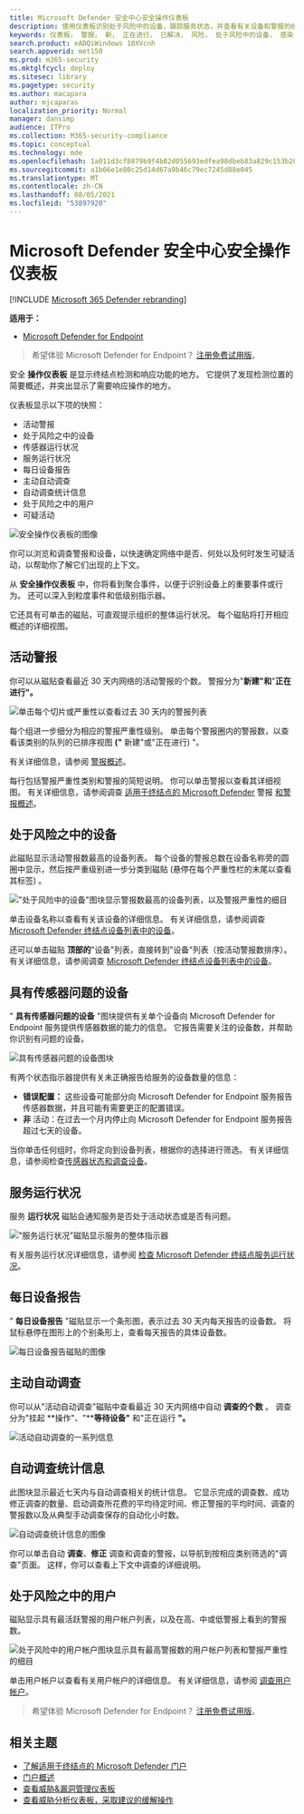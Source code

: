 ```yaml
---
title: Microsoft Defender 安全中心安全操作仪表板
description: 使用仪表板识别处于风险中的设备，跟踪服务状态，并查看有关设备和警报的统计信息和信息。
keywords: 仪表板， 警报， 新， 正在进行， 已解决， 风险， 处于风险中的设备， 感染， 报告， 统计信息， 图表， 图形， 运行状况， 活动恶意软件检测， 威胁类别， 类别， 密码窃取程序， 勒索软件， 攻击， 威胁， 低严重性， 活动恶意软件
search.product: eADQiWindows 10XVcnh
search.appverid: met150
ms.prod: m365-security
ms.mktglfcycl: deploy
ms.sitesec: library
ms.pagetype: security
ms.author: macapara
author: mjcaparas
localization_priority: Normal
manager: dansimp
audience: ITPro
ms.collection: M365-security-compliance
ms.topic: conceptual
ms.technology: mde
ms.openlocfilehash: 1a011d3cf8879b9f4b82d055693edfea98dbeb83a829c153b20e579b015fc80e
ms.sourcegitcommit: a1b66e1e80c25d14d67a9b46c79ec7245d88e045
ms.translationtype: MT
ms.contentlocale: zh-CN
ms.lasthandoff: 08/05/2021
ms.locfileid: "53897920"
---
```

# <a name="microsoft-defender-security-center-security-operations-dashboard"></a>Microsoft Defender 安全中心安全操作仪表板

[!INCLUDE [Microsoft 365 Defender rebranding](../../includes/microsoft-defender.md)]


**适用于：**
- [Microsoft Defender for Endpoint](https://go.microsoft.com/fwlink/?linkid=2154037)

> 希望体验 Microsoft Defender for Endpoint？ [注册免费试用版](https://signup.microsoft.com/create-account/signup?products=7f379fee-c4f9-4278-b0a1-e4c8c2fcdf7e&ru=https://aka.ms/MDEp2OpenTrial?ocid=docs-wdatp-secopsdashboard-abovefoldlink)。

安全 **操作仪表板** 是显示终结点检测和响应功能的地方。 它提供了发现检测位置的简要概述，并突出显示了需要响应操作的地方。

仪表板显示以下项的快照：

- 活动警报
- 处于风险之中的设备
- 传感器运行状况
- 服务运行状况
- 每日设备报告
- 主动自动调查
- 自动调查统计信息
- 处于风险之中的用户
- 可疑活动

![安全操作仪表板的图像](images/atp-sec-ops-dashboard.png)

你可以浏览和调查警报和设备，以快速确定网络中是否、何处以及何时发生可疑活动，以帮助你了解它们出现的上下文。

从 **安全操作仪表板** 中，你将看到聚合事件，以便于识别设备上的重要事件或行为。 还可以深入到粒度事件和低级别指示器。

它还具有可单击的磁贴，可直观提示组织的整体运行状况。 每个磁贴将打开相应概述的详细视图。

## <a name="active-alerts"></a>活动警报

你可以从磁贴查看最近 30 天内网络的活动警报的个数。 警报分为"**新建"和**"**正在进行"。**

![单击每个切片或严重性以查看过去 30 天内的警报列表](images/active-alerts-tile.png)

每个组进一步细分为相应的警报严重性级别。 单击每个警报圈内的警报数，以查看该类别的队列的已排序视图 **("** 新建"或"正在进行) "。 

有关详细信息，请参阅 [警报概述](alerts-queue.md)。

每行包括警报严重性类别和警报的简短说明。 你可以单击警报以查看其详细视图。 有关详细信息，请参阅调查  [适用于终结点的 Microsoft Defender](investigate-alerts.md) 警报 [和警报概述](alerts-queue.md)。

## <a name="devices-at-risk"></a>处于风险之中的设备

此磁贴显示活动警报数最高的设备列表。 每个设备的警报总数在设备名称旁的圆圈中显示，然后按严重级别进一步分类到磁贴 (悬停在每个严重性栏的末尾以查看其标签) 。

!["处于风险中的设备"图块显示警报数最高的设备列表，以及警报严重性的细目](images/devices-at-risk-tile.png)

单击设备名称以查看有关该设备的详细信息。 有关详细信息，请参阅调查 [Microsoft Defender 终结点设备列表中的设备](investigate-machines.md)。

还可以单击磁贴 **顶部的**"设备"列表，直接转到"设备"列表（按活动警报数排序）。 有关详细信息，请参阅调查 [Microsoft Defender 终结点设备列表中的设备](investigate-machines.md)。

## <a name="devices-with-sensor-issues"></a>具有传感器问题的设备

" **具有传感器问题的设备** "图块提供有关单个设备向 Microsoft Defender for Endpoint 服务提供传感器数据的能力的信息。 它报告需要关注的设备数，并帮助你识别有问题的设备。

![具有传感器问题的设备图块](images/atp-tile-sensor-health.png)

有两个状态指示器提供有关未正确报告给服务的设备数量的信息：

- **错误配置：** 这些设备可能部分向 Microsoft Defender for Endpoint 服务报告传感器数据，并且可能有需要更正的配置错误。
- **非** 活动：在过去一个月内停止向 Microsoft Defender for Endpoint 服务报告超过七天的设备。

当你单击任何组时，你将定向到设备列表，根据你的选择进行筛选。 有关详细信息，请参阅检查[传感器状态和](check-sensor-status.md)[调查设备](investigate-machines.md)。

## <a name="service-health"></a>服务运行状况

服务 **运行状况** 磁贴会通知服务是否处于活动状态或是否有问题。

!["服务运行状况"磁贴显示服务的整体指示器](images/status-tile.png)

有关服务运行状况详细信息，请参阅 [检查 Microsoft Defender 终结点服务运行状况](service-status.md)。

## <a name="daily-devices-reporting"></a>每日设备报告

" **每日设备报告** "磁贴显示一个条形图，表示过去 30 天内每天报告的设备数。 将鼠标悬停在图形上的个别条形上，查看每天报告的具体设备数。

![每日设备报告磁贴的图像](images/atp-daily-devices-reporting.png)

## <a name="active-automated-investigations"></a>主动自动调查

你可以从"活动自动调查"磁贴中查看最近 30 天内网络中自动 **调查的个数** 。 调查分为"挂起 **操作"、"****等待设备"** 和"正在运行 **"。**

![活动自动调查的一系列信息](images/atp-active-investigations-tile.png)

## <a name="automated-investigations-statistics"></a>自动调查统计信息

此图块显示最近七天内与自动调查相关的统计信息。 它显示完成的调查数、成功修正调查的数量、启动调查所花费的平均待定时间、修正警报的平均时间、调查的警报数以及从典型手动调查保存的自动化小时数。 

![自动调查统计信息的图像](images/atp-automated-investigations-statistics.png)

你可以单击自动 **调查**、**修正** 调查和调查的警报，以导航到按相应类别筛选的"调查"页面。 这样，你可以查看上下文中调查的详细说明。

## <a name="users-at-risk"></a>处于风险之中的用户

磁贴显示具有最活跃警报的用户帐户列表，以及在高、中或低警报上看到的警报数。 

![处于风险中的用户帐户图块显示具有最高警报数的用户帐户列表和警报严重性的细目](images/atp-users-at-risk.png)

单击用户帐户以查看有关用户帐户的详细信息。 有关详细信息，请参阅 [调查用户帐户](investigate-user.md)。

> 希望体验 Microsoft Defender for Endpoint？ [注册免费试用版](https://signup.microsoft.com/create-account/signup?products=7f379fee-c4f9-4278-b0a1-e4c8c2fcdf7e&ru=https://aka.ms/MDEp2OpenTrial?ocid=docs-wdatp-secopsdashboard-belowfoldlink)。

## <a name="related-topics"></a>相关主题

- [了解适用于终结点的 Microsoft Defender 门户](use.md)
- [门户概述](portal-overview.md)
- [查看威胁&漏洞管理仪表板](tvm-dashboard-insights.md)
- [查看威胁分析仪表板，采取建议的缓解操作](threat-analytics.md)
